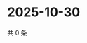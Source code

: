 # 2025-10-30

共 0 条

<!-- BEGIN ZHIHUQUESTIONS -->
<!-- 最后更新时间 Thu Oct 30 2025 21:25:39 GMT+0800 (China Standard Time) -->

<!-- END ZHIHUQUESTIONS -->
